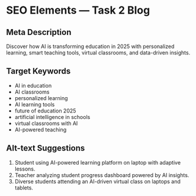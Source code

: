 # SEO Elements — Task 2 Blog

## Meta Description
Discover how AI is transforming education in 2025 with personalized learning, smart teaching tools, virtual classrooms, and data-driven insights.  

## Target Keywords
- AI in education  
- AI classrooms  
- personalized learning  
- AI learning tools  
- future of education 2025  
- artificial intelligence in schools  
- virtual classrooms with AI  
- AI-powered teaching  

## Alt-text Suggestions
1. Student using AI-powered learning platform on laptop with adaptive lessons.  
2. Teacher analyzing student progress dashboard powered by AI insights.  
3. Diverse students attending an AI-driven virtual class on laptops and tablets.  
